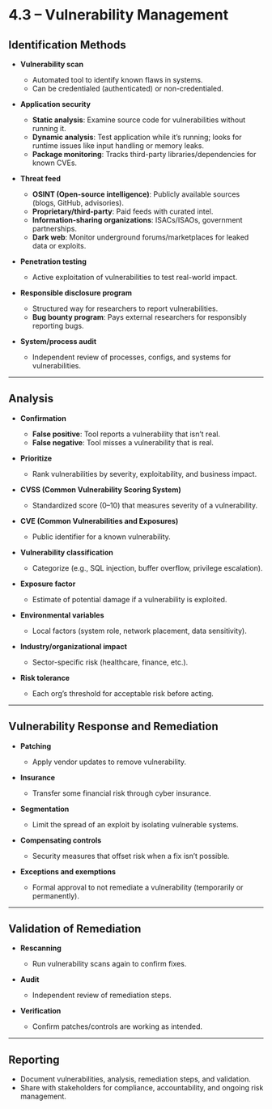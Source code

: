 # 4.3 – Vulnerability Management

## Identification Methods
- **Vulnerability scan**
  - Automated tool to identify known flaws in systems.
  - Can be credentialed (authenticated) or non-credentialed.

- **Application security**
  - **Static analysis**: Examine source code for vulnerabilities without running it.
  - **Dynamic analysis**: Test application while it’s running; looks for runtime issues like input handling or memory leaks.
  - **Package monitoring**: Tracks third-party libraries/dependencies for known CVEs.

- **Threat feed**
  - **OSINT (Open-source intelligence)**: Publicly available sources (blogs, GitHub, advisories).
  - **Proprietary/third-party**: Paid feeds with curated intel.
  - **Information-sharing organizations**: ISACs/ISAOs, government partnerships.
  - **Dark web**: Monitor underground forums/marketplaces for leaked data or exploits.

- **Penetration testing**
  - Active exploitation of vulnerabilities to test real-world impact.

- **Responsible disclosure program**
  - Structured way for researchers to report vulnerabilities.
  - **Bug bounty program**: Pays external researchers for responsibly reporting bugs.

- **System/process audit**
  - Independent review of processes, configs, and systems for vulnerabilities.

---

## Analysis
- **Confirmation**
  - **False positive**: Tool reports a vulnerability that isn’t real.
  - **False negative**: Tool misses a vulnerability that is real.

- **Prioritize**
  - Rank vulnerabilities by severity, exploitability, and business impact.

- **CVSS (Common Vulnerability Scoring System)**
  - Standardized score (0–10) that measures severity of a vulnerability.

- **CVE (Common Vulnerabilities and Exposures)**
  - Public identifier for a known vulnerability.

- **Vulnerability classification**
  - Categorize (e.g., SQL injection, buffer overflow, privilege escalation).

- **Exposure factor**
  - Estimate of potential damage if a vulnerability is exploited.

- **Environmental variables**
  - Local factors (system role, network placement, data sensitivity).

- **Industry/organizational impact**
  - Sector-specific risk (healthcare, finance, etc.).

- **Risk tolerance**
  - Each org’s threshold for acceptable risk before acting.

---

## Vulnerability Response and Remediation
- **Patching**
  - Apply vendor updates to remove vulnerability.

- **Insurance**
  - Transfer some financial risk through cyber insurance.

- **Segmentation**
  - Limit the spread of an exploit by isolating vulnerable systems.

- **Compensating controls**
  - Security measures that offset risk when a fix isn’t possible.

- **Exceptions and exemptions**
  - Formal approval to not remediate a vulnerability (temporarily or permanently).

---

## Validation of Remediation
- **Rescanning**
  - Run vulnerability scans again to confirm fixes.

- **Audit**
  - Independent review of remediation steps.

- **Verification**
  - Confirm patches/controls are working as intended.

---

## Reporting
- Document vulnerabilities, analysis, remediation steps, and validation.
- Share with stakeholders for compliance, accountability, and ongoing risk management.
